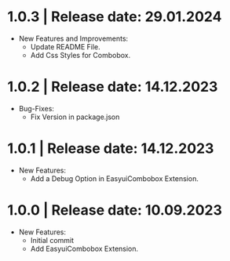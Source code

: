 1.0.3	|	Release date: **29.01.2024**
============================================
* New Features and Improvements:
  - Update README File.
  - Add Css Styles for Combobox.


1.0.2	|	Release date: **14.12.2023**
============================================
* Bug-Fixes:
  - Fix Version in package.json


1.0.1	|	Release date: **14.12.2023**
============================================
* New Features:
  - Add a Debug Option in EasyuiCombobox Extension.


1.0.0	|	Release date: **10.09.2023**
============================================
* New Features:
  - Initial commit
  - Add EasyuiCombobox Extension.


